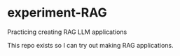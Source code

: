 # experiment-RAG
Practicing creating RAG LLM applications

This repo exists so I can try out making RAG applications.
